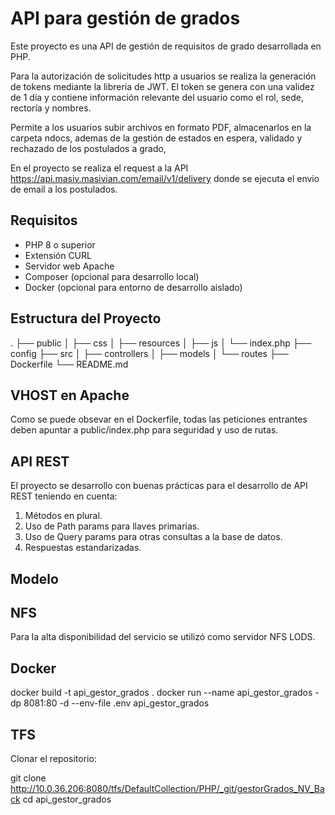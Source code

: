 # API para gestión de grados

Este proyecto es una API de gestión de requisitos de grado desarrollada en PHP. 

Para la autorización de solicitudes http a usuarios se realiza la generación de tokens mediante la libreria de JWT. El token se genera con una validez de 1 día y contiene información relevante del usuario como el rol, sede, rectoría y nombres.

Permite a los usuarios subir archivos en formato PDF, almacenarlos en la carpeta ndocs, ademas de la gestión de estados en espera, validado y rechazado de los postulados a grado, 

En el proyecto se realiza el request a la API https://api.masiv.masivian.com/email/v1/delivery donde se ejecuta el envio de email a los postulados.


## Requisitos

- PHP 8 o superior
- Extensión CURL
- Servidor web Apache
- Composer (opcional para desarrollo local)
- Docker (opcional para entorno de desarrollo aislado)

## Estructura del Proyecto
.
├── public
│ ├── css
│ ├── resources
│ ├── js
│ └── index.php
├── config
├── src
│ ├── controllers
│ ├── models
│ └── routes
├── Dockerfile
└── README.md

## VHOST en Apache

Como se puede obsevar en el Dockerfile, todas las peticiones entrantes deben apuntar a public/index.php para seguridad y uso de rutas.

## API REST

El proyecto se desarrollo con buenas prácticas para el desarrollo de API REST teniendo en cuenta:
1. Métodos en plural.
2. Uso de Path params para llaves primarias.
3. Uso de Query params para otras consultas a la base de datos.
4. Respuestas estandarizadas.

## Modelo

## NFS
Para la alta disponibilidad del servicio se utilizó como servidor NFS LODS.

## Docker

docker build -t api_gestor_grados .
docker run --name api_gestor_grados -dp 8081:80 -d --env-file .env api_gestor_grados

## TFS

Clonar el repositorio:

git clone http://10.0.36.206:8080/tfs/DefaultCollection/PHP/_git/gestorGrados_NV_Back
cd api_gestor_grados

